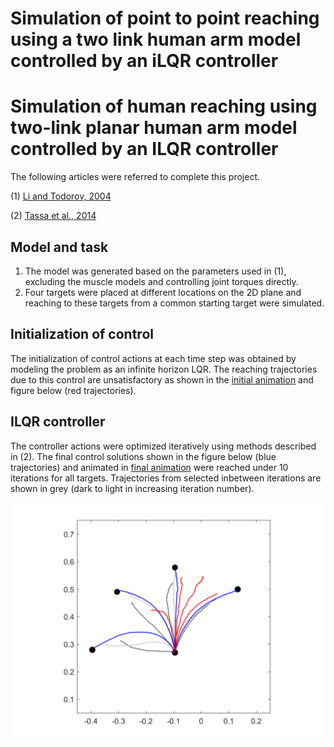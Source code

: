 # Simulation of point to point reaching using a two link human arm model controlled by an iLQR controller

# Simulation of human reaching using two-link planar human arm model controlled by an ILQR controller

The following articles were referred to complete this project.

(1) [Li and Todorov, 2004](https://homes.cs.washington.edu/~todorov/papers/LiICINCO04.pdf)

(2) [Tassa et al., 2014](https://homes.cs.washington.edu/~todorov/papers/TassaICRA14.pdf)

## Model and task
1. The model was generated based on the parameters used in (1), excluding the muscle models and controlling joint torques directly.
2. Four targets were placed at different locations on the 2D plane and reaching to these targets from a common starting target were simulated.

## Initialization of control
The initialization of control actions at each time step was obtained by modeling the problem as an infinite horizon LQR. The reaching trajectories due to this control are unsatisfactory as shown in the [initial animation](https://github.com/Rakshith6/ILQR_TwoLinkArm_Reaching/blob/master/AnimateLinksInitial.mp4.avi) and figure below (red trajectories). 

## ILQR controller 
The controller actions were optimized iteratively using methods described in (2). The final control solutions shown in the figure below (blue trajectories) and animated in [final animation](https://github.com/Rakshith6/ILQR_TwoLinkArm_Reaching/blob/master/AnimateLinksFinal.mp4.avi) were reached under 10 iterations for all targets. Trajectories from selected inbetween iterations are shown in grey (dark to light in increasing iteration number).

![](https://github.com/Rakshith6/ILQR_TwoLinkArm_Reaching/blob/master/Trajectory_AllTargets.png)

